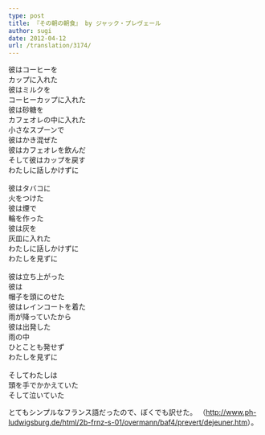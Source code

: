 ```yaml
---
type: post
title: 『その朝の朝食』 by ジャック・プレヴェール
author: sugi
date: 2012-04-12
url: /translation/3174/
---
```

<pre>彼はコーヒーを
カップに入れた
彼はミルクを
コーヒーカップに入れた
彼は砂糖を
カフェオレの中に入れた
小さなスプーンで
彼はかき混ぜた
彼はカフェオレを飲んだ
そして彼はカップを戻す
わたしに話しかけずに

彼はタバコに
火をつけた
彼は煙で
輪を作った
彼は灰を
灰皿に入れた
わたしに話しかけずに
わたしを見ずに

彼は立ち上がった
彼は
帽子を頭にのせた
彼はレインコートを着た
雨が降っていたから
彼は出発した
雨の中
ひとことも発せず
わたしを見ずに

そしてわたしは
頭を手でかかえていた
そして泣いていた
</pre>

とてもシンプルなフランス語だったので、ぼくでも訳せた。 （<a href="http://www.ph-ludwigsburg.de/html/2b-frnz-s-01/overmann/baf4/prevert/dejeuner.htm" onclick="_gaq.push(['_trackEvent', 'outbound-article', 'http://www.ph-ludwigsburg.de/html/2b-frnz-s-01/overmann/baf4/prevert/dejeuner.htm', 'http://www.ph-ludwigsburg.de/html/2b-frnz-s-01/overmann/baf4/prevert/dejeuner.htm']);" >http://www.ph-ludwigsburg.de/html/2b-frnz-s-01/overmann/baf4/prevert/dejeuner.htm</a>）。
